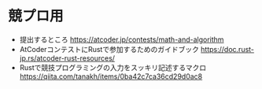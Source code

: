 # 競プロ用

- 提出するところ https://atcoder.jp/contests/math-and-algorithm
- AtCoderコンテストにRustで参加するためのガイドブック https://doc.rust-jp.rs/atcoder-rust-resources/
- Rustで競技プログラミングの入力をスッキリ記述するマクロ https://qiita.com/tanakh/items/0ba42c7ca36cd29d0ac8
